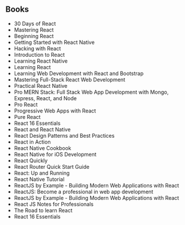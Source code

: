 </br>
<h2 id= "Books">Books </h2>




<ul>
                <li><a target="_blank" href="https://github.com/manjunath5496/React-Books/blob/master/rct(1).pdf" style="text-decoration:none;">30 Days of React    </a></li>
                <li><a target="_blank" href="https://github.com/manjunath5496/React-Books/blob/master/rct(2).pdf" style="text-decoration:none;">Mastering React</a></li>
                <li><a target="_blank" href="https://github.com/manjunath5496/React-Books/blob/master/rct(3).pdf" style="text-decoration:none;">Beginning React</a></li>
                <li><a target="_blank" href="https://github.com/manjunath5496/React-Books/blob/master/rct(4).pdf" style="text-decoration:none;">Getting Started with React Native</a></li>
                <li><a target="_blank" href="https://github.com/manjunath5496/React-Books/blob/master/rct(5).pdf" style="text-decoration:none;">Hacking with React</a></li>
                <li><a target="_blank" href="https://github.com/manjunath5496/React-Books/blob/master/rct(6).pdf" style="text-decoration:none;">Introduction to React</a></li>
                <li><a target="_blank" href="https://github.com/manjunath5496/React-Books/blob/master/rct(7).pdf" style="text-decoration:none;">Learning React Native</a></li>
                <li><a target="_blank" href="https://github.com/manjunath5496/React-Books/blob/master/rct(8).pdf" style="text-decoration:none;">Learning React</a></li>
                <li><a target="_blank" href="https://github.com/manjunath5496/React-Books/blob/master/rct(9).pdf" style="text-decoration:none;">Learning Web Development with React and Bootstrap</a></li>
                <li><a target="_blank" href="https://github.com/manjunath5496/React-Books/blob/master/rct(10).pdf" style="text-decoration:none;">Mastering Full-Stack React Web Development</a></li>
	  <li><a target="_blank" href="https://github.com/manjunath5496/React-Books/blob/master/rct(11).pdf" style="text-decoration:none;"> Practical React Native</a></li>
                <li><a target="_blank" href="https://github.com/manjunath5496/React-Books/blob/master/rct(12).pdf" style="text-decoration:none;">Pro MERN Stack: Full Stack Web App Development with Mongo, Express, React, and Node</a></li>
                <li><a target="_blank" href="https://github.com/manjunath5496/React-Books/blob/master/rct(13).pdf" style="text-decoration:none;">Pro React</a></li>
                <li><a target="_blank" href="https://github.com/manjunath5496/React-Books/blob/master/rct(14).pdf" style="text-decoration:none;">Progressive Web Apps with React</a></li>
                <li><a target="_blank" href="https://github.com/manjunath5496/React-Books/blob/master/rct(15).pdf" style="text-decoration:none;">Pure React</a></li>
                <li><a target="_blank" href="https://github.com/manjunath5496/React-Books/blob/master/rct(16).pdf" style="text-decoration:none;">React 16 Essentials</a></li>
                <li><a target="_blank" href="https://github.com/manjunath5496/React-Books/blob/master/rct(17).pdf" style="text-decoration:none;">React and React Native</a></li>
                <li><a target="_blank" href="https://github.com/manjunath5496/React-Books/blob/master/rct(18).pdf" style="text-decoration:none;">React Design Patterns and Best Practices</a></li>
                <li><a target="_blank" href="https://github.com/manjunath5496/React-Books/blob/master/rct(19).pdf" style="text-decoration:none;">React in Action</a></li>
                <li><a target="_blank" href="https://github.com/manjunath5496/React-Books/blob/master/rct(20).pdf" style="text-decoration:none;">React Native Cookbook</a></li>	
	
 <li><a target="_blank" href="https://github.com/manjunath5496/React-Books/blob/master/rct(21).pdf" style="text-decoration:none;">React Native for iOS Development</a></li>
	
<li><a target="_blank" href="https://github.com/manjunath5496/React-Books/blob/master/rct(22).pdf" style="text-decoration:none;">React Quickly</a></li>
  <li><a target="_blank" href="https://github.com/manjunath5496/React-Books/blob/master/rct(23).pdf" style="text-decoration:none;">React Router Quick Start Guide</a></li>
 <li><a target="_blank" href="https://github.com/manjunath5496/React-Books/blob/master/rct(24).pdf" style="text-decoration:none;">React: Up and Running</a></li>	
	
 <li><a target="_blank" href="https://github.com/manjunath5496/React-Books/blob/master/rct(25).pdf" style="text-decoration:none;">React Native Tutorial</a></li>
	
	
 <li><a target="_blank" href="https://github.com/manjunath5496/React-Books/blob/master/rct(26).pdf" style="text-decoration:none;">ReactJS by Example - Building Modern Web Applications with React</a></li>
	
<li><a target="_blank" href="https://github.com/manjunath5496/React-Books/blob/master/rct(27).pdf" style="text-decoration:none;">ReactJS: Become a professional in web app development</a></li>
  <li><a target="_blank" href="https://github.com/manjunath5496/React-Books/blob/master/rct(28).pdf" style="text-decoration:none;">ReactJS by Example - Building Modern Web Applications with React</a></li>
 <li><a target="_blank" href="https://github.com/manjunath5496/React-Books/blob/master/rct(29).pdf" style="text-decoration:none;">React JS Notes for Professionals</a></li>	
	
 <li><a target="_blank" href="https://github.com/manjunath5496/React-Books/blob/master/rct(30).pdf" style="text-decoration:none;">The Road to learn React</a></li>
	
 <li><a target="_blank" href="https://github.com/manjunath5496/React-Books/blob/master/rct(31).pdf" style="text-decoration:none;">React 16 Essentials </a></li>
	

	
	
</ul>

